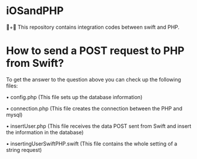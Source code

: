 # iOSandPHP
🍎+🐘 This repository contains integration codes between swift and PHP.

# How to send a POST request to PHP from Swift?


To get the answer to the question above you can check up the following files: 

• config.php (This file sets up the database information)

• connection.php (This file creates the connection between the PHP and mysql)

• insertUser.php (This file receives the data POST sent from Swift and insert the information in the database)

• insertingUserSwiftPHP.swift (This file contains the whole setting of a string request)
